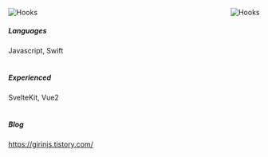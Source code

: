 <p>
<img align="left" alt="Hooks" src="https://img.shields.io/badge/:) -white.svg">
<img align="right" alt="Hooks" src="https://img.shields.io/badge/🔥 simple is the best -black.svg">
</p>
<br />


##### Languages
Javascript, Swift
<br /><br />

##### Experienced
SvelteKit, Vue2 
<br /><br />

##### Blog
https://girinjs.tistory.com/
<br /><br />
